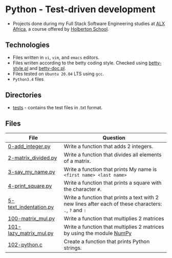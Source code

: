# Python - Test-driven development

- Projects done during my Full Stack Software Engineering studies at [ALX Africa](https://www.alxafrica.com/software-engineering-2022/), a course offered by [Holberton School](https://www.holbertonschool.com/).

## Technologies

- Files written in ```vi```, ```vim```, and ```emacs``` editors. 
- Files wriiten according to the betty coding style. Checked using [betty-style.pl](https://github.com/holbertonschool/Betty/blob/master/betty-style.pl) and [betty-doc.pl](https://github.com/holbertonschool/Betty/blob/master/betty-doc.pl).
- Files tested on ```Ubuntu 20.04``` LTS using ```gcc```.
- ```Python3.4``` files 

## Directories
- [tests](tests) - contains the test files in .txt format. 

## Files

| File  | Question |
|--------|------------|
|[0-add_integer.py](0-add_integer.py)|Write a function that adds 2 integers.|
|[2-matrix_divided.py](2-matrix_divided.py)|Write a function that divides all elements of a matrix.|
|[3-say_my_name.py](3-say_my_name.py)|Write a function that prints My name is ```<first name> <last name>```|
|[4-print_square.py](4-print_square.py)|Write a function that prints a square with the character ```#```.|
|[5-text_indentation.py](5-text_indentation.py)|Write a function that prints a text with 2 new lines after each of these characters: ```.```, ```?``` and ```:```|
|[100-matrix_mul.py](100-matrix_mul.py)|Write a function that multiplies 2 matrices|
|[101-lazy_matrix_mul.py](101-lazy_matrix_mul.py)|Write a function that multiplies 2 matrices by using the module [NumPy](https://numpy.org/)|
|[102-python.c](102-python.c)|Create a function that prints Python strings.|



